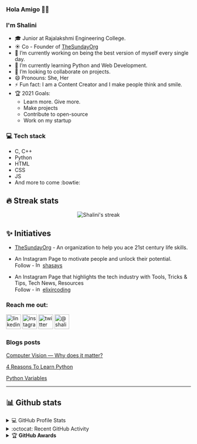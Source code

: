 ### Hola Amigo 👋🏼


### I'm Shalini 


- :mortar_board: Junior at Rajalakshmi Engineering College.
- ☀ Co - Founder of [TheSundayOrg](https://www.thesundayorg.social/)
- 🔭 I’m currently working on being the best version of myself every single day.
- 🌱 I’m currently learning Python and Web Development.
- 👯 I’m looking to collaborate on projects.
- 😄 Pronouns: She, Her
- ⚡ Fun fact: I am a Content Creator and I make people think and smile.
- 🏆 2021 Goals:
  - Learn more. Give more.
  - Make projects
  - Contribute to open-source
  - Work on my startup
### :computer: Tech stack
* C, C++
* Python
* HTML
* CSS
* JS
* And more to come :bowtie:

## 🔥 Streak stats
<!-- GitHub Readme Streak Stats - https://github.com/DenverCoder1/github-readme-streak-stats -->
<p align="center">
    <img title="🔥 Get streak stats for your profile at git.io/streak-stats" alt="Shalini's streak" src="https://github-readme-streak-stats.herokuapp.com/?user=shalinimurali20&theme=neon-dark&hide_border=true"/>
</p>

## ✨ Initiatives
- [TheSundayOrg](https://thesundayorg.social/) - An organization to help you ace 21st century life skills. <br>
- An Instagram Page to motivate people and unlock their potential. <br>
Follow - [<img src='https://www.vectorlogo.zone/logos/instagram/instagram-icon.svg' alt='Instagram' height='15'>](https://www.instagram.com/ablessednote/) [shasays](https://www.instagram.com/shasays/)

- An Instagram Page that highlights the tech industry with Tools, Tricks & Tips, Tech News, Resources <br>
Follow - [<img src='https://www.vectorlogo.zone/logos/instagram/instagram-icon.svg' alt='instagram' height='15'>](https://www.instagram.com/elixircoding/) [elixircoding](https://www.instagram.com/elixircoding/)

### Reach me out:
[<img src='https://cdn.jsdelivr.net/npm/simple-icons@3.0.1/icons/linkedin.svg' alt='linkedin' height='40'>](https://www.linkedin.com/in/shalinimurali20/) 
[<img src='https://cdn.jsdelivr.net/npm/simple-icons@3.0.1/icons/instagram.svg' alt='instagram' height='40'>](https://www.instagram.com/shasays/) 
[<img src='https://cdn.jsdelivr.net/npm/simple-icons@3.0.1/icons/twitter.svg' alt='twitter' height='40'>](https://twitter.com/shalu01m)
<a href="https://medium.com/@shalinimurali" target="blank"><img src="https://cdn.jsdelivr.net/npm/simple-icons@3.0.1/icons/medium.svg" alt="@shalinimurali" height="40"/></a>

### Blogs posts

[Computer Vision — Why does it matter?](https://shalinimurali.medium.com/computer-vision-why-does-it-matter-92025f122c7b)

[4 Reasons To Learn Python](https://shalinimurali.medium.com/4-reasons-to-choose-python-be6b1c6a5f40)

[Python Variables](https://shalu01m.hashnode.dev/python-variables)

<hr/>

## 📊 Github stats
<!-- https://github.com/anuraghazra/github-readme-stats -->
<details> 
  <summary>💻  GitHub Profile Stats</summary>
  <br/>
    <a href="https://github.com/anuraghazra/github-readme-stats"><img alt="Allen's Github Stats" src="https://github-readme-stats.vercel.app/api?username=shalinimurali20&show_icons=true&count_private=true&theme=react&hide_border=true&bg_color=1F222E&title_color=F85D7F&icon_color=F8D866" height="192px"/></a>
  <a href="https://github.com/anuraghazra/github-readme-stats"><img alt="Shalini's Top Languages" src="https://github-readme-stats.vercel.app/api/top-langs/?username=shalinimurali20&langs_count=8&layout=compact&theme=react&hide_border=true&bg_color=1F222E&title_color=F85D7F&icon_color=F8D866" height="192px"/></a>
  <br/>
  <b>Note:</b> Top languages is only a metric of the languages my public code consists of and doesn't reflect experience or skill level.
</details>
<!-- https://github.com/ashutosh00710/github-readme-activity-graph -->
<details>
  <summary>:octocat:  Recent GitHub Activity</summary>
  <br/>
   <a href="https://github.com/ashutosh00710/github-readme-activity-graph"><img alt="Shalini's Activity Graph" src="https://activity-graph.herokuapp.com/graph?username=shalinimurali20&custom_title=shalinimurali20's%20Contribution%20Graph&bg_color=1F222E&color=F8D866&line=F85D7F&point=FFFFFF&hide_border=true" /></a>
  <br/>
</details>
<details>
    <summary>&#127942 <b>GitHub Awards</b></summary>
  
![Github Trophy](https://github-profile-trophy.vercel.app/?username=shalinimurali20)
  
</details>
